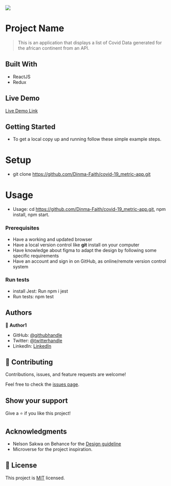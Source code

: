 ![](https://img.shields.io/badge/Microverse-blueviolet)

# Project Name

> This is an application that displays a list of Covid Data generated for the african continent from an API.


## Built With

- ReactJS
- Redux

## Live Demo

[Live Demo Link](https://62b45a342c11d41099509ed1--dinma-faith-makes-great-sites.netlify.app/)


## Getting Started

- To get a local copy up and running follow these simple example steps.

# Setup
- git clone https://github.com/Dinma-Faith/covid-19_metric-app.git

# Usage
-  Usage: cd <https://github.com/Dinma-Faith/covid-19_metric-app.git>, npm install, npm start.

### Prerequisites
- Have a working and updated browser
- Have a local version control like **git** install on your computer
- Have knowledge about figma to adapt the design by following some specific requirements
- Have an account and sign in on GitHub, as  online/remote version control system

### Run tests
- install Jest: Run npm i jest
- Run tests: npm test

## Authors

👤 **Author1**

- GitHub: [@githubhandle](https://github.com/Dinma-Faith)
- Twitter: [@twitterhandle](https://twitter.com/phayte_p)
- LinkedIn: [LinkedIn](https://linkedin.com/in/chidinma-faith)

## 🤝 Contributing

Contributions, issues, and feature requests are welcome!

Feel free to check the [issues page](../../issues/).

## Show your support

Give a ⭐️ if you like this project!

## Acknowledgments

- Nelson Sakwa on Behance for the [Design guideline](https://www.behance.net/sakwadesignstudio)
- Microverse for the project inspiration.

## 📝 License

This project is [MIT](./MIT.md) licensed.
